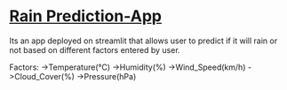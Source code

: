 # [Rain Prediction-App](rain-prediction-app-righty.streamlit.app)

Its an app deployed on streamlit that allows user to predict if it will rain or not based on different factors entered by user.

Factors:
->Temperature(°C)
->Humidity(%)
->Wind_Speed(km/h)
->Cloud_Cover(%)
->Pressure(hPa)
